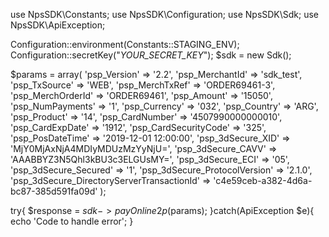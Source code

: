 use NpsSDK\Constants;
use NpsSDK\Configuration;
use NpsSDK\Sdk;
use NpsSDK\ApiException;

Configuration::environment(Constants::STAGING_ENV);
Configuration::secretKey("_YOUR_SECRET_KEY_");
$sdk = new Sdk();

$params = array(
    'psp_Version' => '2.2',
    'psp_MerchantId' => 'sdk_test',
    'psp_TxSource' => 'WEB',
    'psp_MerchTxRef' => 'ORDER69461-3',
    'psp_MerchOrderId' => 'ORDER69461',
    'psp_Amount' => '15050',
    'psp_NumPayments' => '1',
    'psp_Currency' => '032',
    'psp_Country' => 'ARG',
    'psp_Product' => '14',
    'psp_CardNumber' => '4507990000000010',
    'psp_CardExpDate' => '1912',
    'psp_CardSecurityCode' => '325',
    'psp_PosDateTime' => '2019-12-01 12:00:00',
    'psp_3dSecure_XID' => 'MjY0MjAxNjA4MDIyMDUzMzYyNjU=',
    'psp_3dSecure_CAVV' => 'AAABBYZ3N5Qhl3kBU3c3ELGUsMY=',
    'psp_3dSecure_ECI' => '05',
    'psp_3dSecure_Secured' => '1',
    'psp_3dSecure_ProtocolVersion' => '2.1.0', 
    'psp_3dSecure_DirectoryServerTransactionId' => 'c4e59ceb-a382-4d6a-bc87-385d591fa09d'
);

try{ 
    $response = $sdk->payOnline2p($params); 
}catch(ApiException $e){ 
    echo 'Code to handle error'; 
} 
